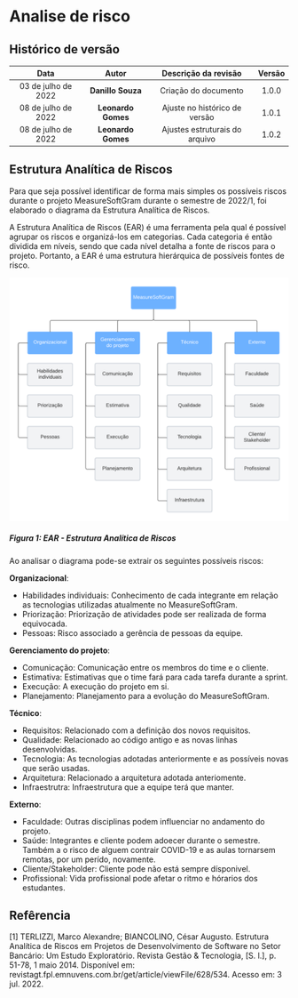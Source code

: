 # Analise de risco

## Histórico de versão

|        Data         |       Autor        |      Descrição da revisão      | Versão |
| :-----------------: | :----------------: | :----------------------------: | :----: |
| 03 de julho de 2022 | **Danillo Souza**  |      Criação do documento      | 1.0.0  |
| 08 de julho de 2022 | **Leonardo Gomes** | Ajuste no histórico de versão  | 1.0.1  |
| 08 de julho de 2022 | **Leonardo Gomes** | Ajustes estruturais do arquivo | 1.0.2  |

## Estrutura Analítica de Riscos

Para que seja possível identificar de forma mais simples os possíveis riscos durante o projeto MeasureSoftGram durante o semestre de 2022/1, foi elaborado o diagrama da Estrutura Analítica de Riscos.

A Estrutura Analítica de Riscos (EAR) é uma ferramenta pela qual é possível agrupar os riscos e organizá-los em categorias. Cada categoria é então dividida em níveis, sendo que cada nível detalha a fonte de riscos para o projeto. Portanto, a EAR é uma estrutura hierárquica de possíveis fontes de risco.

![Estrutura Analítica de Riscos](../assets/images/analise_de_risco/ear.png)

##### Figura 1: EAR - Estrutura Analítica de Riscos

Ao analisar o diagrama pode-se extrair os seguintes possíveis riscos:

**Organizacional**:

- Habilidades individuais: Conhecimento de cada integrante em relação as tecnologias utilizadas atualmente no MeasureSoftGram.
- Priorização: Priorização de atividades pode ser realizada de forma equivocada.
- Pessoas: Risco associado a gerência de pessoas da equipe.

**Gerenciamento do projeto**:

- Comunicação: Comunicação entre os membros do time e o cliente.
- Estimativa: Estimativas que o time fará para cada tarefa durante a sprint.
- Execução: A execução do projeto em si.
- Planejamento: Planejamento para a evolução do MeasureSoftGram.

**Técnico**:

- Requisitos: Relacionado com a definição dos novos requisitos.
- Qualidade: Relacionado ao código antigo e as novas linhas desenvolvidas.
- Tecnologia: As tecnologias adotadas anteriormente e as possíveis novas que serão usadas.
- Arquitetura: Relacionado a arquitetura adotada anteriomente.
- Infraestrutra: Infraestrutura que a equipe terá que manter.

**Externo**:

- Faculdade: Outras disciplinas podem influenciar no andamento do projeto.
- Saúde: Integrantes e cliente podem adoecer durante o semestre. Também a o risco de alguem contrair COVID-19 e as aulas tornarsem remotas, por um perído, novamente.
- Cliente/Stakeholder: Cliente pode não está sempre dísponivel.
- Profissional: Vida profissional pode afetar o ritmo e hórarios dos estudantes.

## Refêrencia

[1] TERLIZZI, Marco Alexandre; BIANCOLINO, César Augusto. Estrutura Analítica de Riscos em Projetos de Desenvolvimento de Software no Setor Bancário: Um Estudo Exploratório. Revista Gestão & Tecnologia, [S. l.], p. 51-78, 1 maio 2014. Disponível em: revistagt.fpl.emnuvens.com.br/get/article/viewFile/628/534. Acesso em: 3 jul. 2022.
